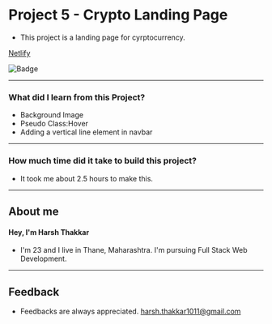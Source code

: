 # **Project 5 - Crypto Landing Page**

- This project is a landing page for cyrptocurrency. 

[Netlify](https://crypto-landing-page-harshcodes.netlify.app/)

![Badge](https://img.shields.io/badge/Netlify-Link-green)

---

### **What did I learn from this Project?**

 - Background Image
 - Pseudo Class:Hover
 - Adding a vertical line element in navbar

---

### **How much time did it take to build this project?**

- It took me about 2.5 hours to make this.  

---

## **About me**

#### **Hey, I'm Harsh Thakkar**

- I'm 23 and I live in Thane, Maharashtra. I'm pursuing Full Stack Web Development.

---

## **Feedback**
- Feedbacks are always appreciated. harsh.thakkar1011@gmail.com
